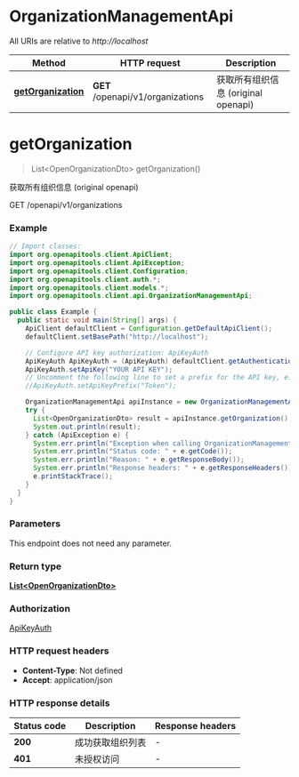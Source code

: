 # OrganizationManagementApi

All URIs are relative to *http://localhost*

| Method | HTTP request | Description |
|------------- | ------------- | -------------|
| [**getOrganization**](OrganizationManagementApi.md#getOrganization) | **GET** /openapi/v1/organizations | 获取所有组织信息 (original openapi) |


<a id="getOrganization"></a>
# **getOrganization**
> List&lt;OpenOrganizationDto&gt; getOrganization()

获取所有组织信息 (original openapi)

GET /openapi/v1/organizations

### Example
```java
// Import classes:
import org.openapitools.client.ApiClient;
import org.openapitools.client.ApiException;
import org.openapitools.client.Configuration;
import org.openapitools.client.auth.*;
import org.openapitools.client.models.*;
import org.openapitools.client.api.OrganizationManagementApi;

public class Example {
  public static void main(String[] args) {
    ApiClient defaultClient = Configuration.getDefaultApiClient();
    defaultClient.setBasePath("http://localhost");

    // Configure API key authorization: ApiKeyAuth
    ApiKeyAuth ApiKeyAuth = (ApiKeyAuth) defaultClient.getAuthentication("ApiKeyAuth");
    ApiKeyAuth.setApiKey("YOUR API KEY");
    // Uncomment the following line to set a prefix for the API key, e.g. "Token" (defaults to null)
    //ApiKeyAuth.setApiKeyPrefix("Token");

    OrganizationManagementApi apiInstance = new OrganizationManagementApi(defaultClient);
    try {
      List<OpenOrganizationDto> result = apiInstance.getOrganization();
      System.out.println(result);
    } catch (ApiException e) {
      System.err.println("Exception when calling OrganizationManagementApi#getOrganization");
      System.err.println("Status code: " + e.getCode());
      System.err.println("Reason: " + e.getResponseBody());
      System.err.println("Response headers: " + e.getResponseHeaders());
      e.printStackTrace();
    }
  }
}
```

### Parameters
This endpoint does not need any parameter.

### Return type

[**List&lt;OpenOrganizationDto&gt;**](OpenOrganizationDto.md)

### Authorization

[ApiKeyAuth](../README.md#ApiKeyAuth)

### HTTP request headers

 - **Content-Type**: Not defined
 - **Accept**: application/json

### HTTP response details
| Status code | Description | Response headers |
|-------------|-------------|------------------|
| **200** | 成功获取组织列表 |  -  |
| **401** | 未授权访问 |  -  |
